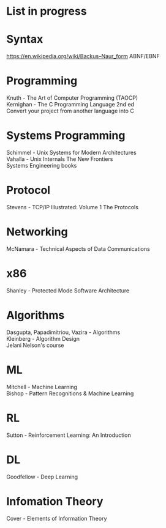 # List in progress

# Syntax
https://en.wikipedia.org/wiki/Backus–Naur_form
ABNF/EBNF

# Programming
Knuth - The Art of Computer Programming (TAOCP)<br>
Kernighan - The C Programming Language 2nd ed<br>
Convert your project from another language into C 

# Systems Programming 
Schimmel - Unix Systems for Modern Architectures<br>
Vahalla - Unix Internals The New Frontiers<br>
Systems Engineering books<br>

# Protocol
Stevens - TCP/IP Illustrated: Volume 1 The Protocols

# Networking
McNamara - Technical Aspects of Data Communications

# x86
Shanley - Protected Mode Software Architecture

# Algorithms
Dasgupta, Papadimitriou, Vazira - Algorithms<br>
Kleinberg - Algorithm Design<br>
Jelani Nelson's course<br>

# ML
Mitchell - Machine Learning<br>
Bishop - Pattern Recognitions & Machine Learning<br>

# RL
Sutton - Reinforcement Learning: An Introduction

# DL
Goodfellow - Deep Learning

# Infomation Theory
Cover - Elements of Information Theory
